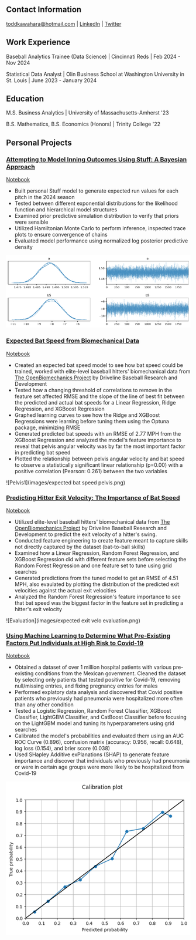 ## Contact Information
toddkawahara@hotmail.com | [LinkedIn](https://www.linkedin.com/in/todd-kawahara/) | [Twitter](https://twitter.com/toddkawahara)


## Work Experience
Baseball Analytics Trainee (Data Science) | Cincinnati Reds | Feb 2024 - Nov 2024


Statistical Data Analyst | Olin Business School at Washington University in St. Louis | June 2023 - January 2024
## Education
M.S. Business Analytics | University of Massachusetts-Amherst '23



B.S. Mathematics, B.S. Economics (Honors) | Trinity College '22
## Personal Projects
### <ins>[Attempting to Model Inning Outcomes Using Stuff: A Bayesian Approach](https://medium.com/@toddkawahara/attempting-to-model-inning-outcomes-using-stuff-a-bayesian-approach-8f6784241dfd)<ins>
[Notebook](https://github.com/toddkawahara/outing_predictions/blob/main/outing_predictions%20(1).ipynb)
- Built personal Stuff model to generate expected run values for each pitch in the 2024 season
- Tested between different exponential distributions for the likelihood function and hierarchical model structures
- Examined prior predictive simulation distribution to verify that priors were sensible
- Utilized Hamiltonian Monte Carlo to perform inference, inspected trace plots to ensure convergence of chains
- Evaluated model performance using normalized log posterior predictive density

![Trace](images/trace.png)

### <ins>[Expected Bat Speed from Biomechanical Data](https://toddkawahara.wordpress.com/2023/09/10/expected-bat-speed-from-biomechanical-data/)<ins>
[Notebook](https://github.com/toddkawahara/expected-bat-speed/blob/main/Predicting_Bat_Speed.ipynb)
- Created an expected bat speed model to see how bat speed could be trained, worked with elite-level baseball hitters' biomechanical data from [The OpenBiomechanics Project](https://www.openbiomechanics.org/) by Driveline Baseball Research and Development
- Tested how a changing threshold of correlations to remove in the feature set affected RMSE and the slope of the line of best fit between the predicted and actual bat speeds for a Linear Regression, Ridge Regression, and XGBoost Regression
- Graphed learning curves to see how the Ridge and XGBoost Regressions were learning before tuning them using the Optuna package, minimizing RMSE
- Generated predicted bat speeds with an RMSE of 2.77 MPH from the XGBoost Regression and analyzed the model's feature importance to reveal that pelvis angular velocity was by far the most important factor in predicting bat speed
- Plotted the relationship between pelvis angular velocity and bat speed to observe a statistically significant linear relationship (p=0.00) with a positive correlation (Pearson: 0.261) between the two variables

![Pelvis1](images/expected bat speed pelvis.png)


### <ins>[Predicting Hitter Exit Velocity: The Importance of Bat Speed](https://medium.com/@toddkawahara/predicting-hitter-exit-velocity-the-importance-of-bat-speed-6d59a25d368c)<ins>
[Notebook](https://github.com/toddkawahara/predicted-exit-velocity/blob/main/Driveline_Hitting.ipynb)
- Utilized elite-level baseball hitters' biomechanical data from [The OpenBiomechanics Project](https://www.openbiomechanics.org/) by Driveline Baseball Research and Development to predict the exit velocity of a hitter's swing.
- Conducted feature engineering to create feature meant to capture skills not directly captured by the dataset (bat-to-ball skills)
- Examined how a Linear Regression, Random Forest Regression, and XGBoost Regression did with different feature sets before selecting the Random Forest Regression and one feature set to tune using grid searches
- Generated predictions from the tuned model to get an RMSE of 4.51 MPH, also evaulated by plotting the distribution of the predicted exit velocities against the actual exit velocities
- Analyzed the Random Forest Regression's feature importance to see that bat speed was the biggest factor in the feature set in predicting a hitter's exit velocity


![Evaluation](images/expected exit velo evaluation.png)


### <ins>[Using Machine Learning to Determine What Pre-Existing Factors Put Individuals at High Risk to Covid-19](https://toddkawahara.wordpress.com/2023/01/26/using-machine-learning-to-see-what-pre-existing-factors-put-individuals-at-high-risk-to-covid-19/)<ins>
[Notebook](https://github.com/toddkawahara/covid-hospitalizations/blob/main/Covid.ipynb)
- Obtained a dataset of over 1 million hospital patients with various pre-existing conditions from the Mexican government. Cleaned the dataset by selecting only patients that tested positive for Covid-19, removing null/missing entries, and fixing pregnancy entries for males
- Performed explatory data analysis and discovered that Covid positive patients who previously had pneumonia were hospitalized more often than any other condition
- Tested a Logistic Regression, Random Forest Classifier, XGBoost Classifier, LightGBM Classifier, and CatBoost Classifier before focusing on the LightGBM model and tuning its hyperparameters using grid searches
- Calibrated the model's probabilities and evaluated them using an AUC ROC Curve (0.896), confusion matrix (accuracy: 0.956, recall: 0.648), log loss (0.154), and brier score (0.038)
- Used SHapley Additive exPlanations (SHAP) to generate feature importance and discover that individuals who previously had pneumonia or were in certain age groups were more likely to be hospitalized from Covid-19


![Calibration](images/covid_calibration_1.png)
